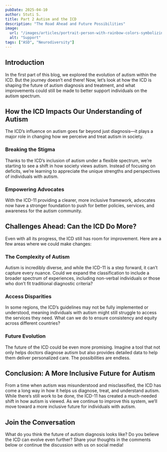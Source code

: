 ```yaml
---
pubDate: 2025-04-10
author: Stuti S.
title: Part 2 Autism and the ICD
description: "The Road Ahead and Future Possibilities" 
image:
  url: "/images/articles/portrait-person-with-rainbow-colors-symbolizing-thoughts-adhd-brain_23-2151475594.jpg"
  alt: "Support"
tags: ["ASD", "Neurodiversity"]
---
```


## Introduction  
In the first part of this blog, we explored the evolution of autism within the ICD. But the journey doesn’t end there! Now, let’s look at how the ICD is shaping the future of autism diagnosis and treatment, and what improvements could still be made to better support individuals on the autism spectrum.

## How the ICD Impacts Our Understanding of Autism  
The ICD’s influence on autism goes far beyond just diagnosis—it plays a major role in changing how we perceive and treat autism in society.

### Breaking the Stigma  
Thanks to the ICD’s inclusion of autism under a flexible spectrum, we’re starting to see a shift in how society views autism. Instead of focusing on deficits, we’re learning to appreciate the unique strengths and perspectives of individuals with autism.

### Empowering Advocates  
With the ICD-11 providing a clearer, more inclusive framework, advocates now have a stronger foundation to push for better policies, services, and awareness for the autism community.

## Challenges Ahead: Can the ICD Do More?  
Even with all its progress, the ICD still has room for improvement. Here are a few areas where we could make changes:

### The Complexity of Autism  
Autism is incredibly diverse, and while the ICD-11 is a step forward, it can’t capture every nuance. Could we expand the classification to include a broader spectrum of experiences, including non-verbal individuals or those who don’t fit traditional diagnostic criteria?

### Access Disparities  
In some regions, the ICD’s guidelines may not be fully implemented or understood, meaning individuals with autism might still struggle to access the services they need. What can we do to ensure consistency and equity across different countries?

### Future Evolution  
The future of the ICD could be even more promising. Imagine a tool that not only helps doctors diagnose autism but also provides detailed data to help them deliver personalized care. The possibilities are endless.

## Conclusion: A More Inclusive Future for Autism  
From a time when autism was misunderstood and misclassified, the ICD has come a long way in how it helps us diagnose, treat, and understand autism. While there’s still work to be done, the ICD-11 has created a much-needed shift in how autism is viewed. As we continue to improve this system, we’ll move toward a more inclusive future for individuals with autism.

## Join the Conversation  
What do you think the future of autism diagnosis looks like? Do you believe the ICD can evolve even further? Share your thoughts in the comments below or continue the discussion with us on social media!
